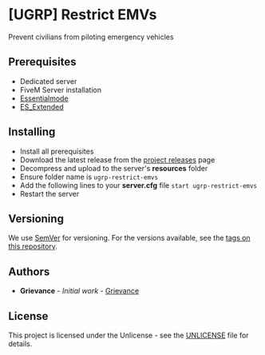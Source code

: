# [UGRP] Restrict EMVs

Prevent civilians from piloting emergency vehicles

## Prerequisites

- Dedicated server
- FiveM Server installation
- [Essentialmode](https://github.com/kanersps/essentialmode)
- [ES_Extended](https://github.com/ESX-Org/es_extended)

## Installing

- Install all prerequisites
- Download the latest release from the [project releases](https://github.com/UndergroundRP/ugrp-restrict-emvs/releases) page
- Decompress and upload to the server's **resources** folder
- Ensure folder name is ```ugrp-restrict-emvs```
- Add the following lines to your **server.cfg** file
  ```start ugrp-restrict-emvs```
- Restart the server

## Versioning

We use [SemVer](http://semver.org/) for versioning. For the versions available, see the [tags on this repository](https://github.com/UndergroundRP/ugrp-restrict-emvs/releases).

## Authors

* **Grievance** - *Initial work* - [Grievance](https://github.com/LordGrievance)

## License

This project is licensed under the Unlicense - see the [UNLICENSE](UNLICENSE) file for details.
